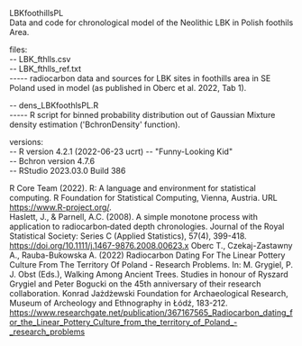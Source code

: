 LBKfoothillsPL  
Data and code for chronological model of the Neolithic LBK in Polish foothils Area.  
  
files:  
-- LBK_fthlls.csv  
-- LBK_fthlls_ref.txt  
----- radiocarbon data and sources for LBK sites in foothills area in SE Poland used in model (as published in Oberc et al. 2022, Tab 1).
  
-- dens_LBKfoothlsPL.R  
----- R script for binned probability distribution out of Gaussian Mixture density estimation ('BchronDensity' function).

versions:  
-- R version 4.2.1 (2022-06-23 ucrt) -- "Funny-Looking Kid"  
-- Bchron version 4.7.6  
-- RStudio 2023.03.0 Build 386

R Core Team (2022). R: A language and environment for statistical computing. R Foundation for Statistical Computing, Vienna, Austria. URL https://www.R-project.org/.  
Haslett, J., & Parnell, A.C. (2008). A simple monotone process with application to radiocarbon‐dated depth chronologies. Journal of the Royal Statistical Society: Series C (Applied Statistics), 57(4), 399-418. https://doi.org/10.1111/j.1467-9876.2008.00623.x
Oberc T., Czekaj-Zastawny A., Rauba-Bukowska A. (2022) Radiocarbon Dating For The Linear Pottery Culture From The Territory Of Poland - Research Problems. In: M. Grygiel, P. J. Obst (Eds.), Walking Among Ancient Trees. Studies in honour of Ryszard Grygiel and Peter Bogucki on the 45th anniversary of their research collaboration. Konrad Jażdżewski Foundation for Archaeological Research, Museum of Archeology and Ethnography in Łódź, 183-212. https://www.researchgate.net/publication/367167565_Radiocarbon_dating_for_the_Linear_Pottery_Culture_from_the_territory_of_Poland_-_research_problems
